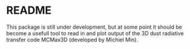 # README #

This package is still under development, but at some point it should be become a usefull tool to read in and plot output of the 3D dust radiative transfer code MCMax3D (developed by Michiel Min). 

